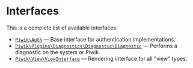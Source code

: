Interfaces
==========

This is a complete list of available interfaces:

- [`Piwik\Auth`](Piwik/Auth.md) &mdash; Base interface for authentication implementations.
- [`Piwik\Plugins\Diagnostics\Diagnostic\Diagnostic`](Piwik/Plugins/Diagnostics/Diagnostic/Diagnostic.md) &mdash; Performs a diagnostic on the system or Piwik.
- [`Piwik\View\ViewInterface`](Piwik/View/ViewInterface.md) &mdash; Rendering interface for all "view" types.

